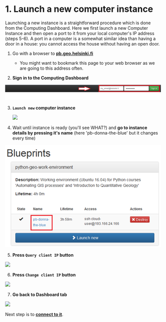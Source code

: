# 1. Launch a new computer instance

Launching a new instance is a straightforward procedure which is done from the Computing Dashboard. 
Here we first launch a new Computer Instance and then open a port to it from your local computer's IP address (steps 5-6).
A port in a computer is a somewhat similar idea than 
having a door in a house: you cannot access the house without having an open door.

 1. Go with a browser to **[pb.geo.helsinki.fi](pb.geo.helsinki.fi)** 
    
    - You might want to bookmark this page to your web browser as we are going to this address often. 
 
 2. **Sign in to the Computing Dashboard**
 
   ![Login to Computing Dashboard](img/7_log_in.PNG)
 
 3. **`Launch new` computer instance**
 
    <img src="https://github.com/Python-for-geo-people/Intro-to-Python-I/blob/master/img/8_launch_instance.PNG" width="500">
 
 4. Wait until instance is ready (you'll see WHAT?) and 
 **go to instance details by pressing it's name** 
 (here 'pb-donna-the-blue' but it changes every time)
 
   ![Go to instance details](img/9_go_to_instance_details.PNG)
  
 5. **Press `Query client IP` button**
 
   <img src="https://github.com/Python-for-geo-people/Intro-to-Python-I/blob/master/img/10_query_client_IP.PNG" width="500">
    
 6. **Press `Change client IP` button**
 
   <img src="https://github.com/Python-for-geo-people/Intro-to-Python-I/blob/master/img/11_change_client_IP.PNG" width="500">
 
 7. **Go back to Dashboard tab**
 
   <img src="https://github.com/Python-for-geo-people/Intro-to-Python-I/blob/master/img/12_go_back_to_dashboard.PNG" width="500">
     
Next step is to **[connect to it](connect-to-instance.md)**.
